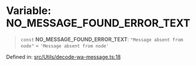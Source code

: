 # Variable: NO\_MESSAGE\_FOUND\_ERROR\_TEXT

> `const` **NO\_MESSAGE\_FOUND\_ERROR\_TEXT**: `"Message absent from node"` = `'Message absent from node'`

Defined in: [src/Utils/decode-wa-message.ts:18](https://github.com/Fokusdotid/bail/blob/82f46c566476ac566bfd781dede14412fcdfb787/src/Utils/decode-wa-message.ts#L18)

